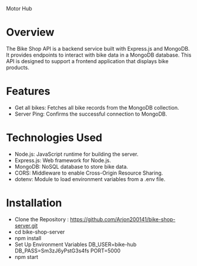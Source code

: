 Motor Hub

# Overview
The Bike Shop API is a backend service built with Express.js and MongoDB. It provides endpoints to interact with bike data in a MongoDB database. This API is designed to support a frontend application that displays bike products.

# Features

- Get all bikes: Fetches all bike records from the MongoDB collection.
- Server Ping: Confirms the successful connection to MongoDB.

# Technologies Used

- Node.js: JavaScript runtime for building the server.
- Express.js: Web framework for Node.js.
- MongoDB: NoSQL database to store bike data.
- CORS: Middleware to enable Cross-Origin Resource Sharing.
- dotenv: Module to load environment variables from a .env file.

# Installation
- Clone the Repository : https://github.com/Arjon200141/bike-shop-server.git
- cd bike-shop-server
- npm install
- Set Up Environment Variables
 DB_USER=bike-hub
 DB_PASS=Sm3zJ6yPstG3s4fs
 PORT=5000
- npm start